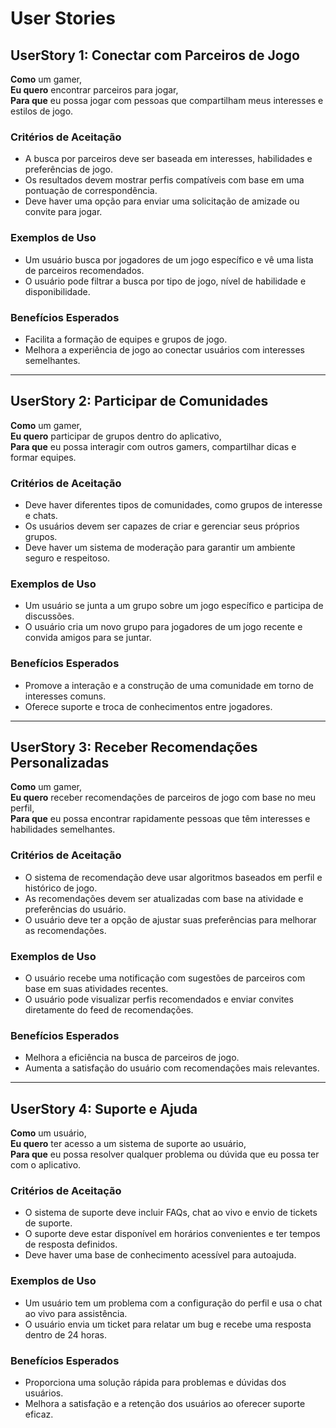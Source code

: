 # User Stories

## UserStory 1: Conectar com Parceiros de Jogo

**Como** um gamer,  
**Eu quero** encontrar parceiros para jogar,  
**Para que** eu possa jogar com pessoas que compartilham meus interesses e estilos de jogo.

### Critérios de Aceitação

- A busca por parceiros deve ser baseada em interesses, habilidades e preferências de jogo.
- Os resultados devem mostrar perfis compatíveis com base em uma pontuação de correspondência.
- Deve haver uma opção para enviar uma solicitação de amizade ou convite para jogar.

### Exemplos de Uso

- Um usuário busca por jogadores de um jogo específico e vê uma lista de parceiros recomendados.
- O usuário pode filtrar a busca por tipo de jogo, nível de habilidade e disponibilidade.

### Benefícios Esperados

- Facilita a formação de equipes e grupos de jogo.
- Melhora a experiência de jogo ao conectar usuários com interesses semelhantes.

---

## UserStory 2: Participar de Comunidades

**Como** um gamer,  
**Eu quero** participar de grupos dentro do aplicativo,  
**Para que** eu possa interagir com outros gamers, compartilhar dicas e formar equipes.

### Critérios de Aceitação

- Deve haver diferentes tipos de comunidades, como grupos de interesse e chats.
- Os usuários devem ser capazes de criar e gerenciar seus próprios grupos.
- Deve haver um sistema de moderação para garantir um ambiente seguro e respeitoso.

### Exemplos de Uso

- Um usuário se junta a um grupo sobre um jogo específico e participa de discussões.
- O usuário cria um novo grupo para jogadores de um jogo recente e convida amigos para se juntar.

### Benefícios Esperados

- Promove a interação e a construção de uma comunidade em torno de interesses comuns.
- Oferece suporte e troca de conhecimentos entre jogadores.

---

## UserStory 3: Receber Recomendações Personalizadas

**Como** um gamer,  
**Eu quero** receber recomendações de parceiros de jogo com base no meu perfil,  
**Para que** eu possa encontrar rapidamente pessoas que têm interesses e habilidades semelhantes.

### Critérios de Aceitação

- O sistema de recomendação deve usar algoritmos baseados em perfil e histórico de jogo.
- As recomendações devem ser atualizadas com base na atividade e preferências do usuário.
- O usuário deve ter a opção de ajustar suas preferências para melhorar as recomendações.

### Exemplos de Uso

- O usuário recebe uma notificação com sugestões de parceiros com base em suas atividades recentes.
- O usuário pode visualizar perfis recomendados e enviar convites diretamente do feed de recomendações.

### Benefícios Esperados

- Melhora a eficiência na busca de parceiros de jogo.
- Aumenta a satisfação do usuário com recomendações mais relevantes.

---

## UserStory 4: Suporte e Ajuda

**Como** um usuário,  
**Eu quero** ter acesso a um sistema de suporte ao usuário,  
**Para que** eu possa resolver qualquer problema ou dúvida que eu possa ter com o aplicativo.

### Critérios de Aceitação

- O sistema de suporte deve incluir FAQs, chat ao vivo e envio de tickets de suporte.
- O suporte deve estar disponível em horários convenientes e ter tempos de resposta definidos.
- Deve haver uma base de conhecimento acessível para autoajuda.

### Exemplos de Uso

- Um usuário tem um problema com a configuração do perfil e usa o chat ao vivo para assistência.
- O usuário envia um ticket para relatar um bug e recebe uma resposta dentro de 24 horas.

### Benefícios Esperados

- Proporciona uma solução rápida para problemas e dúvidas dos usuários.
- Melhora a satisfação e a retenção dos usuários ao oferecer suporte eficaz.

